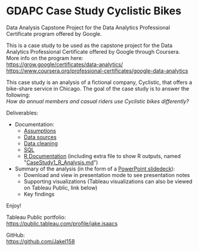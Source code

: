 # GDAPC Case Study Cyclistic Bikes
Data Analysis Capstone Project for the Data Analytics Professional Certificate program offered by Google.<br />

This is a case study to be used as the capstone project for the Data Analytics Professional Certificate offered by Google through Coursera. More info on the program here:<br />
https://grow.google/certificates/data-analytics/<br />
https://www.coursera.org/professional-certificates/google-data-analytics

This case study is an analysis of a fictional company, Cyclistic, that offers a bike-share service in Chicago. The goal of the case study is to answer the following:<br />
*How do annual members and casual riders use Cyclistic bikes differently?*<br />

Deliverables:<br />
- Documentation:
  - [Assumptions](https://github.com/JakeI158/GDAPC_CaseStudy_CyclisticBikes/blob/main/Assumptions.md)
  - [Data sources](https://github.com/JakeI158/GDAPC_CaseStudy_CyclisticBikes/blob/main/Data_Sources.md)
  - [Data cleaning](https://github.com/JakeI158/GDAPC_CaseStudy_CyclisticBikes/blob/main/Data_Cleaning.md)
  - [SQL](https://github.com/JakeI158/GDAPC_CaseStudy_CyclisticBikes/blob/main/SQL_Queries.md)
  - [R Documentation](https://github.com/JakeI158/GDAPC_CaseStudy_CyclisticBikes/blob/main/R_Documentation.md) (including extra file to show R outputs, named "[CaseStudy1_R_Analysis.md](https://github.com/JakeI158/GDAPC_CaseStudy_CyclisticBikes/blob/main/CaseStudy1_R_Analysis.md)")
- Summary of the analysis (in the form of a [PowerPoint slidedeck](https://github.com/JakeI158/GDAPC_CaseStudy_CyclisticBikes/blob/main/Cyclistic_BikeShare_CaseStudy.pptx)):
  - Download and view in presentation mode to see presentation notes
  - Supporting visualizations (Tableau visualizations can also be viewed on Tableau Public, link below)
  - Key findings

Enjoy!

Tableau Public portfolio:<br />
https://public.tableau.com/profile/jake.isaacs

GitHub:<br />
https://github.com/JakeI158
